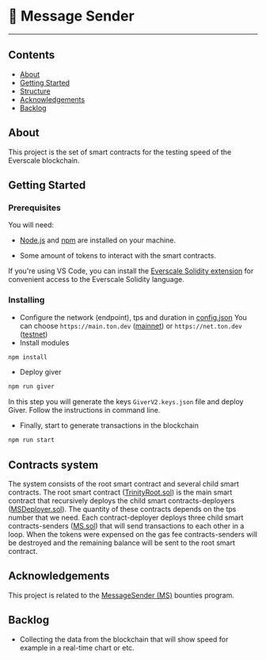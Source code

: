 # 🏁 Message Sender

---

## Contents

- [About](#about)
- [Getting Started](#getting_started)
- [Structure](#structure)
- [Acknowledgements](#acknowledgements)
- [Backlog](#backlog)

## About <a name = "about"></a>

This project is the set of smart contracts for the testing speed of the Everscale blockchain.

## Getting Started <a name = "getting_started"></a>

### Prerequisites

You will need:

- [Node.js](https://nodejs.org/) and [npm](https://www.npmjs.com/) are installed on your machine.

- Some amount of tokens to interact with the smart contracts.

If you're using VS Code, you can install the [Everscale Solidity extension](https://marketplace.visualstudio.com/items?itemName=everscale.solidity-support) for convenient access to the Everscale Solidity language.

### Installing

- Configure the network (endpoint), tps and duration in [config.json](config.json) You can choose `https://main.ton.dev` ([mainnet](https://ever.live/landing)) or `https://net.ton.dev` ([testnet](https://net.ever.live/))
- Install modules

 ```bash
 npm install
 ```

- Deploy giver

 ```bash
 npm run giver
 ```

In this step you will generate the keys `GiverV2.keys.json` file and deploy Giver. Follow the instructions in command line.

- Finally, start to generate transactions in the blockchain

```bash
npm run start
```

## Contracts system <a name="structure"></a>

The system consists of the root smart contract and several child smart contracts.
The root smart contract ([TrinityRoot.sol](contracts/TrinityRoot.sol)) is the main smart contract that recursively deploys the child smart contracts-deployers ([MSDeployer.sol](contracts/MSDeployer.sol)). The quantity of these contracts depends on the tps number that we need.
Each contract-deployer deploys three child smart contracts-senders ([MS.sol](contracts/MS.sol)) that will send transactions to each other in a loop. When the tokens were expensed on the gas fee contracts-senders will be destroyed and the remaining balance will be sent to the root smart contract.

## Acknowledgements <a name="acknowledgements"></a>

This project is related to the [MessageSender (MS)](https://github.com/EverscaleGuild/bounties/issues/14) bounties program.

## Backlog <a name = "backlog"></a>

- Collecting the data from the blockchain that will show speed for example in a real-time chart or etc.
